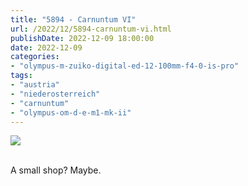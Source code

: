 ```yaml
---
title: "5894 - Carnuntum VI"
url: /2022/12/5894-carnuntum-vi.html
publishDate: 2022-12-09 18:00:00
date: 2022-12-09
categories:
- "olympus-m-zuiko-digital-ed-12-100mm-f4-0-is-pro"
tags:
- "austria"
- "niederosterreich"
- "carnuntum"
- "olympus-om-d-e-m1-mk-ii"
---
```

<div class="container">
<div class="center"><a target="_blank" href="https://d25zfm9zpd7gm5.cloudfront.net/1200x1200/2019/20190922_093922_lr.jpg"><img class="webfeedsFeaturedVisual" src="https://d25zfm9zpd7gm5.cloudfront.net/0600x0600/2019/20190922_093922_lr.jpg" /></a></div>
</div>
<br />

A small shop? Maybe.
